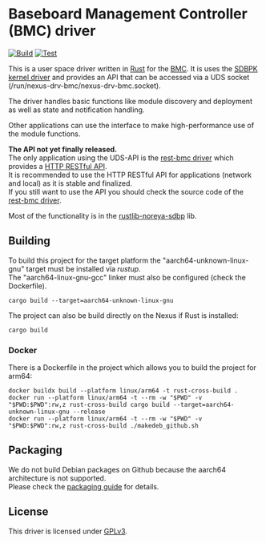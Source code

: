 # Baseboard Management Controller (BMC) driver
[![Build](https://github.com/noreya-nexus/drv-bmc/actions/workflows/build.yml/badge.svg)](https://github.com/noreya-nexus/drv-bmc/actions/workflows/build.yml)
[![Test](https://github.com/noreya-nexus/drv-bmc/actions/workflows/test.yml/badge.svg)](https://github.com/noreya-nexus/drv-bmc/actions/workflows/test.yml)

This is a user space driver written in [Rust](https://www.rust-lang.org/) for the [BMC](https://noreya-nexus.com/en/modules/mainboard/).
It is uses the [SDBPK kernel driver](https://github.com/noreya-nexus/kernel-driver-sdbpk) and provides an API that can be accessed via a UDS socket (/run/nexus-drv-bmc/nexus-drv-bmc.socket).

The driver handles basic functions like module discovery and deployment as well as state and notification handling.

Other applications can use the interface to make high-performance use of the module functions.

**The API not yet finally released.**  
The only application using the UDS-API is the [rest-bmc driver](https://github.com/noreya-nexus/rest-bmc) which provides a [HTTP RESTful API](https://doc.noreya-nexus.com/en/module-restful-api/bmc-module/).  
It is recommended to use the HTTP RESTful API for applications (network and local) as it is stable and finalized.  
If you still want to use the API you should check the source code of the [rest-bmc driver](https://github.com/noreya-nexus/rest-bmc).  

Most of the functionality is in the [rustlib-noreya-sdbp](https://github.com/noreya-nexus/rustlib-noreya-sdbp) lib.

## Building
To build this project for the target platform the "aarch64-unknown-linux-gnu" target must be installed via *rustup*.    
The "aarch64-linux-gnu-gcc" linker must also be configured (check the Dockerfile).
```
cargo build --target=aarch64-unknown-linux-gnu
```
The project can also be build directly on the Nexus if Rust is installed:
```
cargo build
```
### Docker
There is a Dockerfile in the project which allows you to build the project for arm64:
```
docker buildx build --platform linux/arm64 -t rust-cross-build .
docker run --platform linux/arm64 -t --rm -w "$PWD" -v "$PWD:$PWD":rw,z rust-cross-build cargo build --target=aarch64-unknown-linux-gnu --release
docker run --platform linux/arm64 -t --rm -w "$PWD" -v "$PWD:$PWD":rw,z rust-cross-build ./makedeb_github.sh
```

## Packaging
We do not build Debian packages on Github because the aarch64 architecture is not supported.  
Please check the [packaging guide](https://doc.noreya-nexus.tech/en/technical-details/packaging/guide/) for details.

## License
This driver is licensed under [GPLv3](LICENSE).
